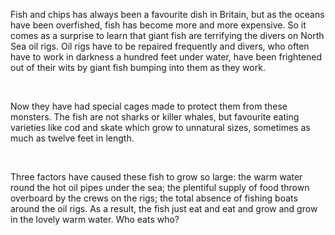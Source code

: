 Fish and chips has always been a favourite dish in Britain, but as the oceans have been overfished, fish has become more and more expensive. So it comes as a surprise to learn that giant fish are terrifying the divers on North Sea oil rigs. Oil rigs have to be repaired frequently and divers, who often have to work in darkness a hundred feet under water, have been frightened out of their wits by giant fish bumping into them as they work.

    



Now they have had special cages made to protect them from these monsters. The fish are not sharks or killer whales, but favourite eating varieties like cod and skate which grow to unnatural sizes, sometimes as much as twelve feet in length.

    



Three factors have caused these fish to grow so large: the warm water round the hot oil pipes under the sea; the plentiful supply of food thrown overboard by the crews on the rigs; the total absence of fishing boats around the oil rigs. As a result, the fish just eat and eat and grow and grow in the lovely warm water. Who eats who?
